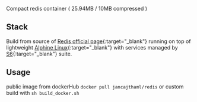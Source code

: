 Compact redis container ( 25.94MB / 10MB compressed )

## Stack

Build from source of [Redis official page](https://redis.io/download){:target="_blank"} running on top of lightweight [Alphine Linux](https://alpinelinux.org){:target="_blank"} with services managed by [S6](http://git.skarnet.org/cgi-bin/cgit.cgi/s6/about/){:target="_blank"} suite.

## Usage

public image from dockerHub `docker pull jancajthaml/redis` or custom build with `sh build_docker.sh`
